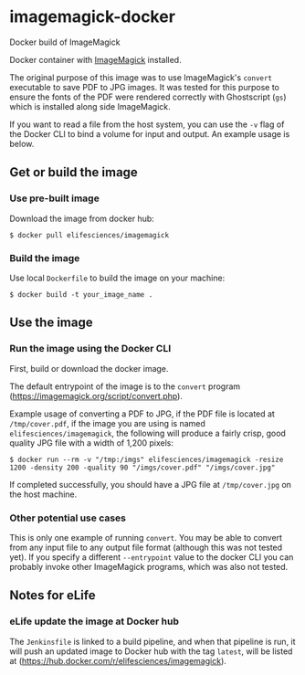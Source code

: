 # imagemagick-docker
Docker build of ImageMagick

Docker container with [ImageMagick](https://imagemagick.org/) installed.

The original purpose of this image was to use ImageMagick's `convert` executable to save PDF to JPG images. It was tested for this purpose to ensure the fonts of the PDF were rendered correctly with Ghostscript (`gs`) which is installed along side ImageMagick.

If you want to read a file from the host system, you can use the `-v` flag of the Docker CLI to bind a volume for input and output. An example usage is below.

## Get or build the image

### Use pre-built image
Download the image from docker hub:

    $ docker pull elifesciences/imagemagick

### Build the image
Use local `Dockerfile` to build the image on your machine:

    $ docker build -t your_image_name .

## Use the image

### Run the image using the Docker CLI
First, build or download the docker image.

The default entrypoint of the image is to the `convert` program (https://imagemagick.org/script/convert.php).

Example usage of converting a PDF to JPG, if the PDF file is located at `/tmp/cover.pdf`, if the image you are using is named `elifesciences/imagemagick`, the following will produce a fairly crisp, good quality JPG file with a width of 1,200 pixels:

    $ docker run --rm -v "/tmp:/imgs" elifesciences/imagemagick -resize 1200 -density 200 -quality 90 "/imgs/cover.pdf" "/imgs/cover.jpg"

If completed successfully, you should have a JPG file at `/tmp/cover.jpg` on the host machine.

### Other potential use cases
This is only one example of running `convert`. You may be able to convert from any input file to any output file format (although this was not tested yet). If you specify a different `--entrypoint` value to the docker CLI you can probably invoke other ImageMagick programs, which was also not tested.

## Notes for eLife

### eLife update the image at Docker hub
The `Jenkinsfile` is linked to a build pipeline, and when that pipeline is run, it will push an updated image to Docker hub with the tag `latest`, will be listed at (https://hub.docker.com/r/elifesciences/imagemagick).
